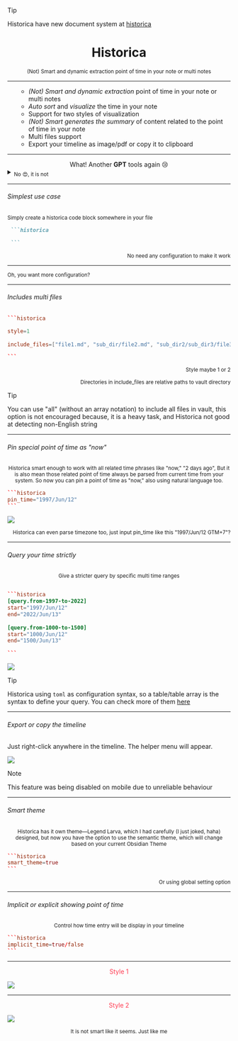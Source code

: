 >[!tip]
> Historica have new document system at [historica](https://historica.pages.dev)

<h1
    align="center"
>Historica</h1>

<div align="center">
<sub> (Not) Smart and dynamic extraction point of time in your note or multi notes</sub>
</div>

---


<ul>

- _(Not) Smart and dynamic extraction_ point of time in your note or multi notes
- _Auto sort_ and _visualize_ the time in your note 
- Support for two styles of visualization
- _(Not) Smart generates the summary_ of content related to the point of time in your note
- Multi files support
- Export your timeline as image/pdf or copy it to clipboard

</ul>

---
<div align="center">What! Another <b>GPT</b> tools again 😢

</div>

<div align="left">
<details>
<summary> <sub> No 😍, it is not</sub> </summary>
<sub>There is no heavy GPT or any remote server involved, just classic NLP that makes sure anything as fast as possible</sub>
</details></div>

---

###### Simplest use case

<div><sub>Simply create a historica code block somewhere in your file </sub> </div>

````markdown
 ```historica

 ```
````

<div align="right"
><sub>No need any configuration to make it work</sub></div>

---


<div><sub>Oh, you want more configuration?</sub></div>

---

###### Includes multi files

````toml
```historica

style=1 
 
include_files=["file1.md", "sub_dir/file2.md", "sub_dir2/sub_dir3/file3.md] 

```
````

<div align="right">
<sub>Style maybe 1 or 2</sub>

<sub>Directories in include_files are relative paths to vault directory </sub>
</div>

> [!tip]
> You can use "all" (without an array notation) to include all files in vault, this option is not encouraged because, it
> is a heavy task, and Historica not good at detecting non-English string

---

###### Pin special point of time as "now"

<div align="center">
<sub>
Historica smart enough to work with all related time phrases like "now," "2 days ago",
But it is also mean those related point of time always be parsed from current time from your system.
So now you can pin a point of time as "now," also using natural language too.
</sub>
</div>

````toml
```historica
pin_time="1997/Jun/12"
```
````

![](images/.README_images/historica_pin_time_example.png)

<div align="right">
<sub>
Historica can even parse timezone too, just input pin_time like this "1997/Jun/12 GTM+7"?
</sub>
</div>

---

###### Query your time strictly

<div align="center">
<sub>
Give a stricter query by specific multi time ranges
</sub>
</div>

````toml

```historica
[query.from-1997-to-2022]  
start="1997/Jun/12"  
end="2022/Jun/13"  
  
[query.from-1000-to-1500]  
start="1000/Jun/12"  
end="1500/Jun/13"

```

````

![](images/.README_images/historica_query_example.png)

> [!tip]
> Historica using `toml` as configuration syntax, so a table/table array is the syntax to define your query. You can
> check more of them [here](https://toml.io/en/v1.0.0#table)

---

###### Export or copy the timeline

Just right-click anywhere in the timeline. The helper menu will appear.

![](images/.README_images/historica_helper_menu.png)

> [!note]
> This feature was being disabled on mobile due to unreliable behaviour

---

###### Smart theme

<div align="center">
<sub>
Historica has it own theme—Legend Larva, which I had carefully (I just joked, haha) designed, but now you have the option to use the semantic theme, 
which will change based on your current Obsidian Theme 
</sub>
</div>

````toml 
```historica
smart_theme=true
```
````

<div align="right">
<sub>Or using global setting option</sub>
</div>

---

###### Implicit or explicit showing point of time

<div align="center">
<sub>Control how time entry will be display in your timeline</sub>
</div>

````toml
```historica
implicit_time=true/false
```
````

---

<div align="center"><font color="#ff3c52">
Style 1
</font></div>

![](images/.README_images/ebfc0193.png)

---

<div align="center"><font color="#ff3c52">
Style 2
</font></div>

![](images/.README_images/d9a7b9af.png)


<div align="center">
<sub>It is not smart like it seems. Just like me</sub>
</div>




